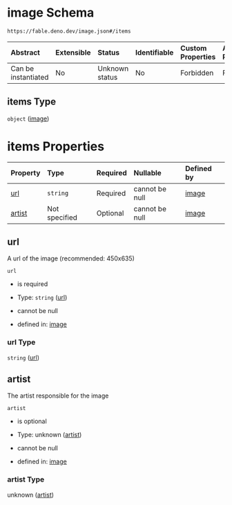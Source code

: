 # image Schema

```txt
https://fable.deno.dev/image.json#/items
```



| Abstract            | Extensible | Status         | Identifiable | Custom Properties | Additional Properties | Access Restrictions | Defined In                                               |
| :------------------ | :--------- | :------------- | :----------- | :---------------- | :-------------------- | :------------------ | :------------------------------------------------------- |
| Can be instantiated | No         | Unknown status | No           | Forbidden         | Forbidden             | none                | [image.json\*](../out/image.json "open original schema") |

## items Type

`object` ([image](image-image.md))

# items Properties

| Property          | Type          | Required | Nullable       | Defined by                                                                                             |
| :---------------- | :------------ | :------- | :------------- | :----------------------------------------------------------------------------------------------------- |
| [url](#url)       | `string`      | Required | cannot be null | [image](image-image-properties-url.md "https://fable.deno.dev/image.json#/items/properties/url")       |
| [artist](#artist) | Not specified | Optional | cannot be null | [image](image-image-properties-artist.md "https://fable.deno.dev/image.json#/items/properties/artist") |

## url

A url of the image (recommended: 450x635)

`url`

*   is required

*   Type: `string` ([url](image-image-properties-url.md))

*   cannot be null

*   defined in: [image](image-image-properties-url.md "https://fable.deno.dev/image.json#/items/properties/url")

### url Type

`string` ([url](image-image-properties-url.md))

## artist

The artist responsible for the image

`artist`

*   is optional

*   Type: unknown ([artist](image-image-properties-artist.md))

*   cannot be null

*   defined in: [image](image-image-properties-artist.md "https://fable.deno.dev/image.json#/items/properties/artist")

### artist Type

unknown ([artist](image-image-properties-artist.md))
